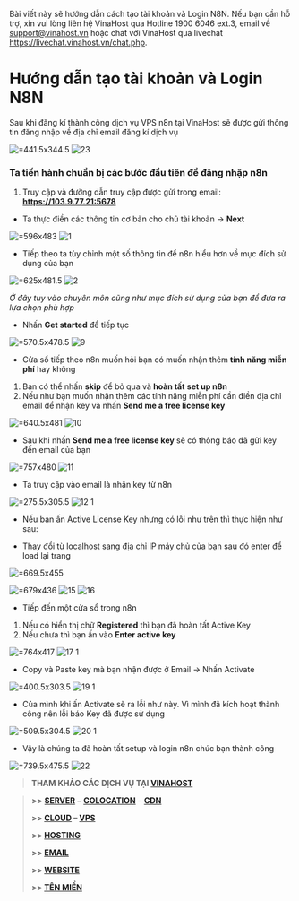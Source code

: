 
Bài viết này sẽ hướng dẫn cách tạo tài khoản và Login N8N. Nếu bạn cần hỗ trợ, xin vui lòng liên hệ VinaHost qua Hotline 1900 6046 ext.3, email về support@vinahost.vn hoặc chat với VinaHost qua livechat https://livechat.vinahost.vn/chat.php.


# Hướng dẫn tạo tài khoản và Login N8N

Sau khi đăng kí thành công dịch vụ VPS n8n tại VinaHost sẽ được gửi thông tin đăng nhập về địa chỉ email đăng kí dịch vụ

 ![](attachments/698bfabf-2168-4b49-a7c1-b22e0952b51e.png " =441.5x344.5")
![23](https://github.com/user-attachments/assets/89393292-fe26-4d98-a140-2faf1e2ab6be)



### Ta tiến hành chuẩn bị các bước đầu tiên để đăng nhập n8n

1. Truy cập và đường dẫn truy cập được gửi trong email: **https://103.9.77.21:5678**
* Ta thực điền các thông tin cơ bản cho chủ tài khoản → **Next**

 ![](attachments/4eae4167-4420-4c8a-93cd-d921b465f016.png " =596x483")
 ![1](https://github.com/user-attachments/assets/61c042bf-5388-4317-8631-03f5e9a9a93f)

 

* Tiếp theo ta tùy chỉnh một số thông tin để n8n hiểu hơn về mục đích sử dụng của bạn

 ![](attachments/f648c70a-f892-4be5-8dae-e6ec666781a6.png " =625x481.5")
 ![2](https://github.com/user-attachments/assets/1bb9e964-ab3c-45e8-9df2-392cea326e79)


*Ở đây tuy vào chuyên môn cũng như mục đích sử dụng của bạn để đưa ra lựa chọn phù hợp*

* Nhấn **Get started** để tiếp tục

 ![](attachments/99de6c91-96f6-4f2b-91c5-2573c2db021e.png " =570.5x478.5")
 ![9](https://github.com/user-attachments/assets/04cc4d62-8bda-4af5-b16a-d82d55e9b504)


* Cửa sổ tiếp theo n8n muốn hỏi bạn có muốn nhận thêm **tính năng miễn phí** hay không


1. Bạn có thể nhấn **skip** để bỏ qua và **hoàn tất** **set up n8n**
2. Nếu như bạn muốn nhận thêm các tính năng miễn phí cần điền địa chỉ email để nhận key và nhấn **Send me a free license key**

 ![](attachments/721dcee8-f87d-4f5c-9358-cf751ded8b17.png " =640.5x481")
 ![10](https://github.com/user-attachments/assets/22827bf6-c6e4-4413-871c-8d4ef9ffc440)


* Sau khi nhấn **Send me a free license key** sẽ có thông báo đã gửi key đến email của bạn

 ![](attachments/377a59d3-4737-4023-a936-9ef9e95cff18.png " =757x480")
 ![11](https://github.com/user-attachments/assets/e409b5af-6d2f-4132-8f0f-5481b6663ed6)


* Ta truy cập vào email là nhận key từ n8n

 ![](attachments/854c21b2-e5d2-462d-bb17-0b90445454f4.png " =275.5x305.5")
 ![12 1](https://github.com/user-attachments/assets/522b1070-d738-4d51-8a91-61130562b0b6)


* Nếu bạn ấn Active License Key nhưng có lỗi như trên thì thực hiện như sau:


* Thay đổi từ localhost sang địa chỉ IP máy chủ của bạn sau đó enter để load lại trang

 ![](attachments/e31e991a-118d-4b99-bcf7-ff4007a0e8a1.png " =669.5x455")

 ![](attachments/a091ad5a-6a00-416e-a00a-c44d70062dc2.png " =679x436")
 ![15](https://github.com/user-attachments/assets/96556d68-00ea-47a8-ba38-27671d2250c5)
![16](https://github.com/user-attachments/assets/0a242e1a-3a73-4b93-909d-9dcf500732de)


* Tiếp đến một cửa sổ trong n8n


1. Nếu có hiển thị chữ **Registered** thì bạn đã hoàn tất Active Key
2. Nếu chưa thì bạn ấn vào **Enter active key**

 ![](attachments/316f8fa3-02ef-465d-88d6-5c3a430d7a33.png " =764x417")
 ![17 1](https://github.com/user-attachments/assets/6817ba95-7cef-4eab-b326-1b5dd4c78f0e)


* Copy và Paste key mà bạn nhận được ở Email → Nhấn Activate

 ![](attachments/f17ea99e-1268-47fe-b105-df2e7171f1b0.png " =400.5x303.5")
 ![19 1](https://github.com/user-attachments/assets/f742a973-8993-4b1f-9052-fbb84c788934)


* Của mình khi ấn Activate sẽ ra lỗi như này. Vì mình đã kích hoạt thành công nên lỗi báo Key đã được sử dụng

 ![](attachments/0abf1f90-a169-4524-8571-45fecf9b21f8.png " =509.5x304.5")
 ![20 1](https://github.com/user-attachments/assets/f53cb2a5-2611-4593-9892-f2d814e70974)


* Vậy là chúng ta đã hoàn tất setup và login n8n chúc bạn thành công

 ![](attachments/b3df8288-ac01-4dd5-b33b-0e43576eee78.png " =739.5x475.5")
 ![22](https://github.com/user-attachments/assets/22a9810b-9d9d-4377-9138-2973c57e53d7)


> **THAM KHẢO CÁC DỊCH VỤ TẠI [VINAHOST](https://vinahost.vn/)**

> **\>>** [**SERVER**](https://vinahost.vn/thue-may-chu-rieng/) **–** [**COLOCATION**](https://vinahost.vn/colocation.html) – [**CDN**](https://vinahost.vn/dich-vu-cdn-chuyen-nghiep)  
> 
> **\>> [CLOUD](https://vinahost.vn/cloud-server-gia-re/) – [VPS](https://vinahost.vn/vps-ssd-chuyen-nghiep/)**  
> 
> **\>> [HOSTING](https://vinahost.vn/wordpress-hosting)**  
> 
> **\>> [EMAIL](https://vinahost.vn/email-hosting)**  
> 
> **\>> [WEBSITE](http://vinawebsite.vn/)**  
> 
> **\>> [TÊN MIỀN](https://vinahost.vn/ten-mien-gia-re/)**  




